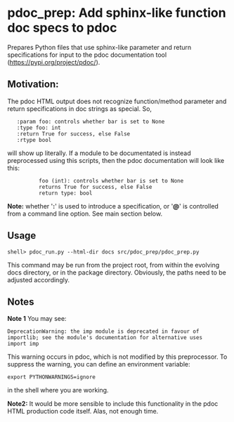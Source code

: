 # pdoc_prep: Add sphinx-like function doc specs to pdoc #

Prepares Python files that use sphinx-like parameter and return  specifications for input to the pdoc documentation tool (https://pypi.org/project/pdoc/). 

## Motivation:

The pdoc HTML output does not recognize function/method parameter and return specifications in doc strings as special. So,

       :param foo: controls whether bar is set to None
       :type foo: int
       :return True for success, else False
       :rtype bool


will show up literally. If a module to be documentated is  instead preprocessed using this scripts, then the pdoc  documentation will look like this:
```
          foo (int): controls whether bar is set to None
          returns True for success, else False
          return type: bool
```

**Note:** whether '**:**' is used to introduce a specification, or '**@**' is controlled from a command line option. See main section below.

## Usage

    shell> pdoc_run.py --html-dir docs src/pdoc_prep/pdoc_prep.py

This command may be run from the project root, from within the evolving docs directory, or in the package directory. Obviously, the paths need to be adjusted accordingly.

## Notes

**Note 1**
You may see:

    DeprecationWarning: the imp module is deprecated in favour of importlib; see the module's documentation for alternative uses
    import imp

This warning occurs in pdoc, which is not modified by this preprocessor. To suppress the warning, you can define an environment variable:

    export PYTHONWARNINGS=ignore

in the shell where you are working.

**Note2:**
It would be more sensible to include this functionality in the pdoc HTML production code itself. Alas, not enough time.

